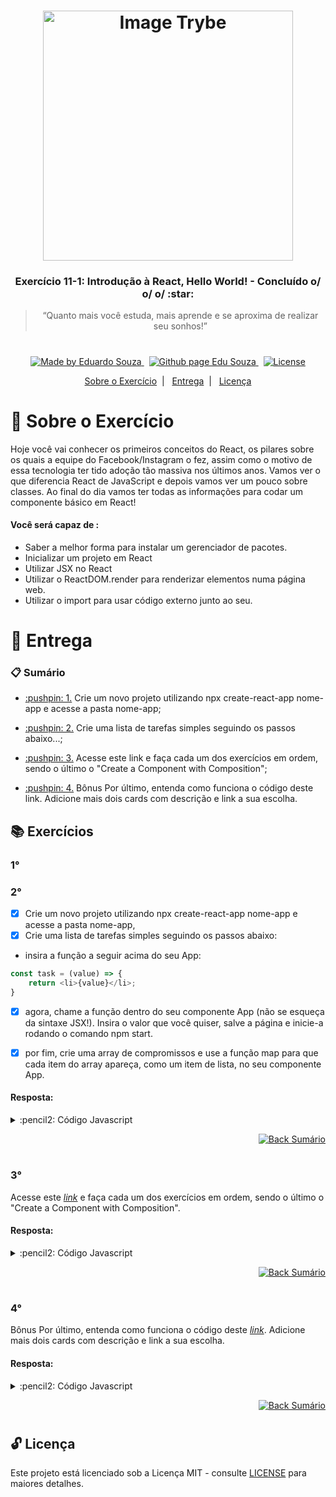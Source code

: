 <h1 align="center">
    <img alt="Image Trybe" src="https://i.ibb.co/d4W2x4g/trybe.png" width="400px" />
</h1>

<h3 align="center">
  Exercício 11-1: Introdução à React, Hello World! - Concluído o/ o/ o/ :star:
</h3>

<blockquote align="center">“Quanto mais você estuda, mais aprende e se aproxima de realizar seu sonhos!”</blockquote>

<h1></h1>

<p align="center">

  <a href="https://www.linkedin.com/in/eduardosouzaprogrammer/">
    <img alt="Made by Eduardo Souza" src="https://img.shields.io/badge/made%20by-Edu%20Souza-%23F8952D">
  </a>&nbsp;

 <a href="https://edusouza-programmer.github.io/">
<img alt="Github page Edu Souza " src="https://img.shields.io/badge/Github%20page-Edu_Souza-orange">
</a>&nbsp;

  <a href="LICENSE" >
    <img alt="License" src="https://img.shields.io/badge/license-MIT-%23F8952D">
  </a>

</p>

<p align="center">
  <a href="#rocket-Sobre-o-Exercício">Sobre o Exercício</a>&nbsp;&nbsp;|&nbsp;&nbsp;
  <a href="#postbox-Entrega">Entrega</a>&nbsp;&nbsp;|&nbsp;&nbsp;
  <a href="#unlock-Licença">Licença</a>
</p>

# :rocket: Sobre o Exercício

Hoje você vai conhecer os primeiros conceitos do React, os pilares sobre os quais a equipe do Facebook/Instagram o fez, assim como o motivo de essa tecnologia ter tido adoção tão massiva nos últimos anos.
Vamos ver o que diferencia React de JavaScript e depois vamos ver um pouco sobre classes. Ao final do dia vamos ter todas as informações para codar um componente básico em React!

#### Você será capaz de : 

- Saber a melhor forma para instalar um gerenciador de pacotes.
- Inicializar um projeto em React
- Utilizar JSX no React
- Utilizar o ReactDOM.render para renderizar elementos numa página web.
- Utilizar o import para usar código externo junto ao seu.

# :postbox: Entrega

### :clipboard: Sumário

- <p><a href="#1"> :pushpin: 1.</a> Crie um novo projeto utilizando npx create-react-app nome-app e acesse a pasta nome-app;</p>

- <p><a href="#2"> :pushpin: 2.</a> Crie uma lista de tarefas simples seguindo os passos abaixo...;</p>

- <p><a href="#3"> :pushpin: 3.</a> Acesse este link e faça cada um dos exercícios em ordem, sendo o último o "Create a Component with Composition";</p>

- <p><a href="#4"> :pushpin: 4.</a> Bônus Por último, entenda como funciona o código deste link. Adicione mais dois cards com descrição e link a sua escolha.</p>


## :books: Exercícios

### 1°  
### 2°

- [x] Crie um novo projeto utilizando npx create-react-app nome-app e acesse a pasta nome-app,
- [x] Crie uma lista de tarefas simples seguindo os passos abaixo:

- insira a função a seguir acima do seu App:

```js
const task = (value) => {
	return <li>{value}</li>;
}
``` 

- [x] agora, chame a função dentro do seu componente App (não se esqueça da sintaxe JSX!). Insira o valor que você quiser, salve a página e inicie-a rodando o comando npm start.	

- [x] por fim, crie uma array de compromissos e use a função map para que cada item do array apareça, como um item de lista, no seu componente App.

#### Resposta:

<details>
 <summary> :pencil2: Código Javascript</summary>

```js
import './App.css';

const commitments = ['Estudar', 'Aprender', 'Ajudar', 'Xablau1', 'Xablau2'];

const Task = props => {
  return <li>{props.commitment}</li>;
};

const PopulateCommitmentList = props => {
  const commits = props.commitments;
  return commits.map(commitment => (
    <Task key={commitment} commitment={commitment} />
  ));
};

function App() {
  return (
    <ul>
      <PopulateCommitmentList commitments={commitments} />
    </ul>
  );
}

export default App;
```

</details>

<p align="right">
    <a href="#clipboard-Sumário">
    <img alt="Back Sumário" src="https://img.shields.io/badge/Back-Sum%C3%A1rio-orange">
  </a>
</p>

#

### 3° 

Acesse este _[link](https://www.freecodecamp.org/learn/front-end-libraries/react/)_ e faça cada um dos exercícios em ordem, sendo o último o "Create a Component with Composition".

#### Resposta:

<details>
 <summary> :pencil2: Código Javascript</summary>

```js
// Create a Simple JSX Element
const JSX = <h1>Hello JSX</h1>;

/* --------------- */
// React: Create a Complex JSX Element
const JSX = (<div>
    <h1></h1>
    <p></p>
    <ul>
        <li></li>
        <li></li>
        <li></li>
    </ul>
</div>)

/* ------------------ */

// React: Add Comments in JSX
const JSX = (
  <div>
  {/* To começando a gosta :) */}
    <h1>This is a block of JSX</h1>
    <p>Here's a subtitle</p>
  </div>
);

/* ----------------------- */

// React: Render HTML Elements to the DOM
const JSX = (
  <div>
    <h1>Hello World</h1>
    <p>Lets render this to the DOM</p>
  </div>
);
// Change code below this line

ReactDOM.render(JSX, document.getElementById('challenge-node'))

/* ------------------------------------------ */

// React: Define an HTML Class in JSX
const JSX = (
  <div className='myDiv'>
    <h1>Add a class to this div</h1>
  </div>
);

/* ------------------------------------- */

// React: Learn About Self-Closing JSX Tags
const JSX = (
  <div>
    <h2>Welcome to React!</h2> <br />
    <p>Be sure to close all tags!</p>
    <hr />
  </div>
);

/* ----------------------------------- */

// React: Create a Stateless Functional Component
const MyComponent = function() {
  // Change code below this line

return <div>Legal esta interessante</div>

  // Change code above this line
}

/* ----------------------------------- */

// React: Create a React Component
class MyComponent extends React.Component {
  constructor(props) {
    super(props);
  }
  render() {
    // Change code below this line
return <div><h1>Hello React!</h1></div>


    // Change code above this line
  }
};

/* --------------------------------------- */

// React: Create a Component with Composition
const ChildComponent = () => {
  return (
    <div>
      <p>I am the child</p>
    </div>
  );
};

class ParentComponent extends React.Component {
  constructor(props) {
    super(props);
  }
  render() {
    return (
      <div>
        <h1>I am the parent</h1>
        { /* Change code below this line */ }
          <ChildComponent/>

        { /* Change code above this line */ }
      </div>
    );
  }
};
```

</details>

<p align="right">
    <a href="#clipboard-Sumário">
    <img alt="Back Sumário" src="https://img.shields.io/badge/Back-Sum%C3%A1rio-orange">
  </a>
</p>

#

### 4° 

Bônus Por último, entenda como funciona o código deste _[link](https://codepen.io/nathansebhastian/pen/qgOJKe)_. Adicione mais dois cards com descrição e link a sua escolha.

#### Resposta:

<details>
 <summary> :pencil2: Código Javascript</summary>

```js
function Card(props) {
    return (
      <div className="card">
        <img className="card-img-top" src={props.featureImage} alt={props.title} />
        <div className="card-body">
          <h5 className="card-title">{props.title}</h5>
          <p className="card-text">{props.description}</p>
          <a href={props.link} className="btn btn-primary">Learn more</a>
        </div>
      </div>
    );
}

function CardList() {
  return (
		<div className="row">
		
		// O primeiro card aqui
      <div className="col-sm-4">
        <Card
          featureImage="https://sebhastian.com/static/4257b49310455388f3e155f8d5ab632e/fcc29/feature-image.png"
          title="Meu titulo qualquer"
          description="Estou gostando muito de aprender React"
          link="https://sebhastian.com/babel-guide"
        />
      </div>
			
		// O segundo card aqui 
      <div className="col-sm-4">
        <Card
          featureImage="https://sebhastian.com/static/4257b49310455388f3e155f8d5ab632e/fcc29/feature-image.png"
          title="Meu segundo titulo qualquer"
          description="Nem sei o que dizer, tanta emoção"
          link="https://sebhastian.com/babel-guide"
        />
      </div>
      
      <div className="col-sm-4">
        <Card
          featureImage="https://sebhastian.com/static/eb0e936c0ef42ded5c6b8140ece37d3e/fcc29/feature-image.png"
          title="How To Make Interactive ReactJS Form"
          description="Let's write some interactive form with React"
          link="https://sebhastian.com/interactive-react-form"
        />
      </div>
      <div className="col-sm-4">
        <Card
          featureImage="https://sebhastian.com/static/4257b49310455388f3e155f8d5ab632e/fcc29/feature-image.png"
          title="Babelify your JavaScript code"
          description="Babel make JavaScript code browser-compatible."
          link="https://sebhastian.com/babel-guide"
        />
      </div>
      <div className="col-sm-4">
        <Card
          featureImage="https://sebhastian.com/static/4d13c75e6afd3976800de29628da5ba5/fcc29/feature-image.png"
          title="JavaScript Basics Before You Learn React"
          description="Learn the prerequisites of learning React fast"
          link="https://sebhastian.com/js-before-react"
        />
      </div>
    </div>
  );
}

ReactDOM.render(<CardList />, document.getElementById('root'))
```

</details>

<p align="right">
    <a href="#clipboard-Sumário">
    <img alt="Back Sumário" src="https://img.shields.io/badge/Back-Sum%C3%A1rio-orange">
  </a>
</p>

#

## :unlock: Licença

Este projeto está licenciado sob a Licença MIT - consulte [LICENSE](https://opensource.org/licenses/MIT) para maiores detalhes.
